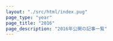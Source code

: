 ```yaml
---
layout: "./src/html/index.pug"
page_type: "year"
page_title: "2016"
page_description: "2016年公開の記事一覧"
---
```

